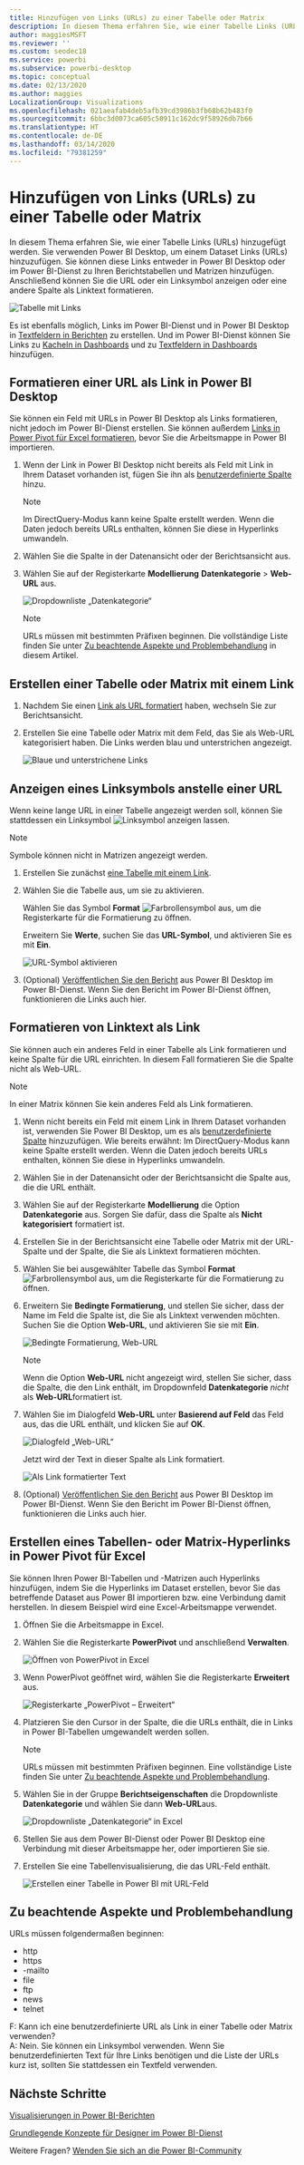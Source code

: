 ```yaml
---
title: Hinzufügen von Links (URLs) zu einer Tabelle oder Matrix
description: In diesem Thema erfahren Sie, wie einer Tabelle Links (URLs) hinzugefügt werden. Sie verwenden Power BI Desktop, um einem Dataset Links (URLs) hinzuzufügen. Dann können Sie diese Links entweder in Power BI Desktop oder im Power BI-Dienst zu Ihren Berichtstabellen und Matrizen hinzufügen.
author: maggiesMSFT
ms.reviewer: ''
ms.custom: seodec18
ms.service: powerbi
ms.subservice: powerbi-desktop
ms.topic: conceptual
ms.date: 02/13/2020
ms.author: maggies
LocalizationGroup: Visualizations
ms.openlocfilehash: 021aeafab4deb5afb39cd3986b3fb68b62b483f0
ms.sourcegitcommit: 6bbc3d0073ca605c50911c162dc9f58926db7b66
ms.translationtype: HT
ms.contentlocale: de-DE
ms.lasthandoff: 03/14/2020
ms.locfileid: "79381259"
---
```

# <a name="add-hyperlinks-urls-to-a-table-or-matrix"></a>Hinzufügen von Links (URLs) zu einer Tabelle oder Matrix
In diesem Thema erfahren Sie, wie einer Tabelle Links (URLs) hinzugefügt werden. Sie verwenden Power BI Desktop, um einem Dataset Links (URLs) hinzuzufügen. Sie können diese Links entweder in Power BI Desktop oder im Power BI-Dienst zu Ihren Berichtstabellen und Matrizen hinzufügen. Anschließend können Sie die URL oder ein Linksymbol anzeigen oder eine andere Spalte als Linktext formatieren.

![Tabelle mit Links](media/power-bi-hyperlinks-in-tables/power-bi-url-link-text.png)

Es ist ebenfalls möglich, Links im Power BI-Dienst und in Power BI Desktop in [Textfeldern in Berichten](service-add-hyperlink-to-text-box.md) zu erstellen. Und im Power BI-Dienst können Sie Links zu [Kacheln in Dashboards](service-dashboard-edit-tile.md) und zu [Textfeldern in Dashboards](service-dashboard-add-widget.md) hinzufügen. 


## <a name="format-a-url-as-a-hyperlink-in-power-bi-desktop"></a>Formatieren einer URL als Link in Power BI Desktop

Sie können ein Feld mit URLs in Power BI Desktop als Links formatieren, nicht jedoch im Power BI-Dienst erstellen. Sie können außerdem [Links in Power Pivot für Excel formatieren](#create-a-table-or-matrix-hyperlink-in-excel-power-pivot), bevor Sie die Arbeitsmappe in Power BI importieren.

1. Wenn der Link in Power BI Desktop nicht bereits als Feld mit Link in Ihrem Dataset vorhanden ist, fügen Sie ihn als [benutzerdefinierte Spalte](desktop-common-query-tasks.md) hinzu.

    > [!NOTE]
    > Im DirectQuery-Modus kann keine Spalte erstellt werden.  Wenn die Daten jedoch bereits URLs enthalten, können Sie diese in Hyperlinks umwandeln.

2. Wählen Sie die Spalte in der Datenansicht oder der Berichtsansicht aus. 

3. Wählen Sie auf der Registerkarte **Modellierung** **Datenkategorie** > **Web-URL** aus.
   
    ![Dropdownliste „Datenkategorie“](media/power-bi-hyperlinks-in-tables/power-bi-format-web-url.png)

    > [!NOTE]
    > URLs müssen mit bestimmten Präfixen beginnen. Die vollständige Liste finden Sie unter [Zu beachtende Aspekte und Problembehandlung](#considerations-and-troubleshooting) in diesem Artikel.

## <a name="create-a-table-or-matrix-with-a-hyperlink"></a>Erstellen einer Tabelle oder Matrix mit einem Link

1. Nachdem Sie einen [Link als URL formatiert](#format-a-url-as-a-hyperlink-in-power-bi-desktop) haben, wechseln Sie zur Berichtsansicht.
2. Erstellen Sie eine Tabelle oder Matrix mit dem Feld, das Sie als Web-URL kategorisiert haben. Die Links werden blau und unterstrichen angezeigt.

    ![Blaue und unterstrichene Links](media/power-bi-hyperlinks-in-tables/power-bi-url-blue-underline.png)


## <a name="display-a-hyperlink-icon-instead-of-a-url"></a>Anzeigen eines Linksymbols anstelle einer URL

Wenn keine lange URL in einer Tabelle angezeigt werden soll, können Sie stattdessen ein Linksymbol ![Linksymbol](media/power-bi-hyperlinks-in-tables/power-bi-hyperlink-icon.png) anzeigen lassen. 

> [!NOTE]
> Symbole können nicht in Matrizen angezeigt werden.
   
1. Erstellen Sie zunächst [eine Tabelle mit einem Link](#create-a-table-or-matrix-with-a-hyperlink).

2. Wählen Sie die Tabelle aus, um sie zu aktivieren.

    Wählen Sie das Symbol **Format** ![Farbrollensymbol](media/power-bi-hyperlinks-in-tables/power-bi-paintroller.png) aus, um die Registerkarte für die Formatierung zu öffnen.

    Erweitern Sie **Werte**, suchen Sie das **URL-Symbol**, und aktivieren Sie es mit **Ein**.

    ![URL-Symbol aktivieren](media/power-bi-hyperlinks-in-tables/power-bi-url-icon-on.png)

1. (Optional) [Veröffentlichen Sie den Bericht](desktop-upload-desktop-files.md) aus Power BI Desktop im Power BI-Dienst. Wenn Sie den Bericht im Power BI-Dienst öffnen, funktionieren die Links auch hier.

## <a name="format-link-text-as-a-hyperlink"></a>Formatieren von Linktext als Link

Sie können auch ein anderes Feld in einer Tabelle als Link formatieren und keine Spalte für die URL einrichten. In diesem Fall formatieren Sie die Spalte nicht als Web-URL.

> [!NOTE]
> In einer Matrix können Sie kein anderes Feld als Link formatieren.

1. Wenn nicht bereits ein Feld mit einem Link in Ihrem Dataset vorhanden ist, verwenden Sie Power BI Desktop, um es als [benutzerdefinierte Spalte](desktop-common-query-tasks.md) hinzuzufügen. Wie bereits erwähnt: Im DirectQuery-Modus kann keine Spalte erstellt werden.  Wenn die Daten jedoch bereits URLs enthalten, können Sie diese in Hyperlinks umwandeln.

2. Wählen Sie in der Datenansicht oder der Berichtsansicht die Spalte aus, die die URL enthält. 

3. Wählen Sie auf der Registerkarte **Modellierung** die Option **Datenkategorie** aus. Sorgen Sie dafür, dass die Spalte als **Nicht kategorisiert** formatiert ist.

2. Erstellen Sie in der Berichtsansicht eine Tabelle oder Matrix mit der URL-Spalte und der Spalte, die Sie als Linktext formatieren möchten.

3. Wählen Sie bei ausgewählter Tabelle das Symbol **Format** ![Farbrollensymbol](media/power-bi-hyperlinks-in-tables/power-bi-paintroller.png) aus, um die Registerkarte für die Formatierung zu öffnen.

4. Erweitern Sie **Bedingte Formatierung**, und stellen Sie sicher, dass der Name im Feld die Spalte ist, die Sie als Linktext verwenden möchten. Suchen Sie die Option **Web-URL**, und aktivieren Sie sie mit **Ein**.

    ![Bedingte Formatierung, Web-URL](media/power-bi-hyperlinks-in-tables/power-bi-format-conditional-web-url.png)

    > [!NOTE]
    > Wenn die Option **Web-URL** nicht angezeigt wird, stellen Sie sicher, dass die Spalte, die den Link enthält, im Dropdownfeld **Datenkategorie** *nicht* als **Web-URL**formatiert ist.

5. Wählen Sie im Dialogfeld **Web-URL** unter **Basierend auf Feld** das Feld aus, das die URL enthält, und klicken Sie auf **OK**.

    ![Dialogfeld „Web-URL“](media/power-bi-hyperlinks-in-tables/power-bi-format-web-url-dialog.png)

    Jetzt wird der Text in dieser Spalte als Link formatiert.

    ![Als Link formatierter Text](media/power-bi-hyperlinks-in-tables/power-bi-url-link-text.png)

1. (Optional) [Veröffentlichen Sie den Bericht](desktop-upload-desktop-files.md) aus Power BI Desktop im Power BI-Dienst. Wenn Sie den Bericht im Power BI-Dienst öffnen, funktionieren die Links auch hier.

## <a name="create-a-table-or-matrix-hyperlink-in-excel-power-pivot"></a>Erstellen eines Tabellen- oder Matrix-Hyperlinks in Power Pivot für Excel

Sie können Ihren Power BI-Tabellen und -Matrizen auch Hyperlinks hinzufügen, indem Sie die Hyperlinks im Dataset erstellen, bevor Sie das betreffende Dataset aus Power BI importieren bzw. eine Verbindung damit herstellen. In diesem Beispiel wird eine Excel-Arbeitsmappe verwendet.

1. Öffnen Sie die Arbeitsmappe in Excel.
2. Wählen Sie die Registerkarte **PowerPivot** und anschließend **Verwalten**.
   
   ![Öffnen von PowerPivot in Excel](media/power-bi-hyperlinks-in-tables/createhyperlinkinpowerpivot2.png)
1. Wenn PowerPivot geöffnet wird, wählen Sie die Registerkarte **Erweitert** aus.
   
   ![Registerkarte „PowerPivot – Erweitert“](media/power-bi-hyperlinks-in-tables/createhyperlinkinpowerpivot3.png)
4. Platzieren Sie den Cursor in der Spalte, die die URLs enthält, die in Links in Power BI-Tabellen umgewandelt werden sollen.
   
   > [!NOTE]
   > URLs müssen mit bestimmten Präfixen beginnen. Eine vollständige Liste finden Sie unter [Zu beachtende Aspekte und Problembehandlung](#considerations-and-troubleshooting).
   > 
   
5. Wählen Sie in der Gruppe **Berichtseigenschaften** die Dropdownliste **Datenkategorie** und wählen Sie dann **Web-URL**aus. 
   
   ![Dropdownliste „Datenkategorie“ in Excel](media/power-bi-hyperlinks-in-tables/createhyperlinksnew.png)

6. Stellen Sie aus dem Power BI-Dienst oder Power BI Desktop eine Verbindung mit dieser Arbeitsmappe her, oder importieren Sie sie.
7. Erstellen Sie eine Tabellenvisualisierung, die das URL-Feld enthält.
   
   ![Erstellen einer Tabelle in Power BI mit URL-Feld](media/power-bi-hyperlinks-in-tables/hyperlinksintables.gif)

## <a name="considerations-and-troubleshooting"></a>Zu beachtende Aspekte und Problembehandlung

URLs müssen folgendermaßen beginnen:
- http
- https
- -mailto
- file
- ftp
- news
- telnet

F: Kann ich eine benutzerdefinierte URL als Link in einer Tabelle oder Matrix verwenden?    
A: Nein. Sie können ein Linksymbol verwenden. Wenn Sie benutzerdefinierten Text für Ihre Links benötigen und die Liste der URLs kurz ist, sollten Sie stattdessen ein Textfeld verwenden.


## <a name="next-steps"></a>Nächste Schritte
[Visualisierungen in Power BI-Berichten](visuals/power-bi-report-visualizations.md)

[Grundlegende Konzepte für Designer im Power BI-Dienst](service-basic-concepts.md)

Weitere Fragen? [Wenden Sie sich an die Power BI-Community](https://community.powerbi.com/)

